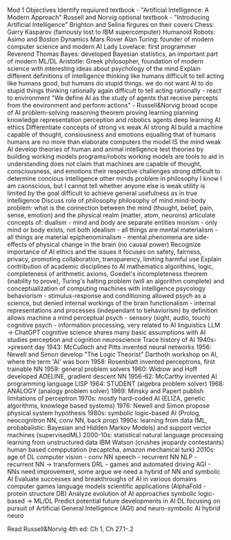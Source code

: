 Mod 1 Objectives
Identify
    requiured textbook - "Artificial Intelligence: A Modern Approach" Russell and Norvig
    optional textbook - "Introducing Artificial Intelligence" Brighton and Selina
    firgures on their covers
        Chess: Garry Kasparov (famously lost to IBM supercomputer)
        Humanoid Robots: Asimo and Boston Dynamics
        Mars Rover
        Alan Turing: founder of modern computer science and modern AI
        Lady Lovelace: first programmer
        Reverend Thomas Bayes: developed Bayesian statistics, an important part of modern ML/DL
        Aristotle: Greek philosopher, foundation of modern science with interesting ideas about psychology of the mind
Explain
    different definitions of intelligence
        thinking like humans
            difficult to tell
        acting like humans
            good, but humans do stupid things. we do not want AI to do stupid things
        thinking rationally
            again difficult to tell
        acting rationally - react to environment
        "We define AI as the study of agents that receive percepts from the environment and perform actions" - Russell&Norvig
    broad scope of AI
        problem-solving
        reasoning
        theorem proving
        learning
        planning
        knowledge representation
        perception and robotics
        agents
        deep learning
        AI ethics
Differentiate
    concepts of strong vs weak AI
        strong AI
            build a machine capable of thought, consiousness and emotions
                equalling that of humans
            humans are no more than elaborate computers
            the model IS the mind
        weak AI
            develop theories of human and animal intelligence
                test theories by building working models
                programs/robots
            working models are tools to aid in understanding
            does not claim that machines are capable of thought, consciousness, and emotions
    their respective challenges
        strong
            difficult to determine concious intelligence
            other minds problem in philosophy
                I know I am caonscious, but I cannot tell whether anyone else is
        weak
            utility is limited by the goal
            difficult to achieve general usefulness as in true intelligence
Discuss
    role of philosophy
        philosophy of mind
        mind-body problem: what is the connection between the mind (thought, belief, pain, sense, emotion) and the physical realm (matter, atom, neurons)
    articulate concepts of:
        dualism - mind and body are separate entities
        monism - only mind or body exists, not both
            idealism - all things are mental
            materialism - all things are material
        epiphenominalism - mental phenomena are side-effects of physical change in the brain (no causal power)
Recognize
    importance of AI ethics and the issues it focuses on
        safety, fairness, privacy, promoting collaboration, transparency, limiting harmful use
Explain
    contribution of academic disciplines to AI
        mathematics
            algorithms, logic, completeness of arithmetic axioms, Goedel's incompleteness theorem (inability to prove), Turing's halting problem (will an algorithm complete) and conceptualization of computing machines with intelligence
        psycology
            behaviorism - stimulus-response and conditioning
            allowed psych as a science, but denied internal workings of the brain
            functionalism - internal representations and processes (independant to behaviorism)
            by definition allows machine a mind
            perceptual psych - sensory (sight, audio, touch)
            cognitive psych - information processing, very related to AI
        linguistics
            LLM -> ChatGPT
        cognitive science
            shares many basic assumptions with AI
            studies perception and cognition
        neuroscience
Trace
    history of AI 1940s->present day
        1943: McCulloch and Pitts invented neural networks
        1956: Newell and Simon develop "The Logic Theorist"
              Darthoth workshop on AI, where the term 'AI' was born
        1958: Rosenblatt invented perceptrons, first trainable NN
        1959: general problem solvers
        1960: Widrow and Hoff developed ADELINE, gradient descent NN
        1956-62: McCarthy invented AI programming language LISP
        1964: STUDENT (algebra problem solver)
        1968: ANALOGY (analogy problem solver)
        1969: Minsky and Papert publish limitations of perceptron
        1970s: mostly hard-coded AI (ELIZA, genetic algorithms, knowlege based systems)
        1976: Newell and Simon propose physical system hypothesis
        1980s: symbolic logic-based AI (Prolog, neocognitron NN, conv NN, back prop)
        1990s: learning from data (ML, probabalistic: Bayesian and Hidden Markov Models) and support vector machines (supervisedML)
        2000-10s: statistical natural language processing
                  learning from unstructured data
                  IBM Watson (crushes jeopardy contestants)
                  human based compputation (recaptcha, amazon mechanical turk)
        2010s: age of DL
               computer vision - conv NN
               speech - recurrent NN
               NLP - recurrent NN -> transformers
               DRL - games and automated driving
        AGI - NNs need improvement, some argue we need a hybrid of NN and symbolic AI
Evaluate
    successes and breakthroughs of AI in various domains
        computer games
        language models
        scientific applications (AlphaFold - protein structure DB)
Analyze
    evolution of AI approaches
        symbolic logic-based -> ML/DL
Predict
    potential future developments in AI
        DL
    focusing on pursuit of Artificial General Intelligence (AGI) and neuro-symbolic AI
        hybrid neuro

Read
Russell&Norvig 4th ed: Ch 1, Ch 27.1-.2
